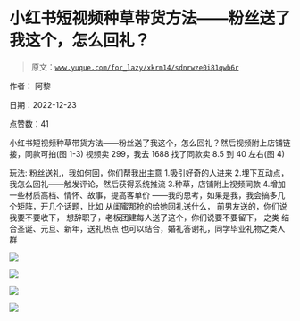 # 小红书短视频种草带货方法——粉丝送了我这个，怎么回礼？

> 原文：[`www.yuque.com/for_lazy/xkrm14/sdnrwze0i81qwb6r`](https://www.yuque.com/for_lazy/xkrm14/sdnrwze0i81qwb6r)

作者： 阿黎

日期：2022-12-23

点赞数：41

小红书短视频种草带货方法——粉丝送了我这个，怎么回礼？然后视频附上店铺链接，同款可拍(图 1-3) 视频卖 299，我去 1688 找了同款卖 8.5 到 40 左右(图 4)

玩法: 粉丝送礼，我如何回，你们帮我出主意 1.吸引好奇的人进来 2.埋下互动点，我怎么回礼——触发评论，然后获得系统推流 3.种草，店铺附上视频同款 4.增加一些材质高档、情怀、故事，提高客单价 ——我的思考，如果是我，我会搞多几个矩阵，开几个话题，比如 从闺蜜那抢的给她回礼送什么， 前男友送的，你们说我要不要收下， 想辞职了，老板团建每人送了这个，你们说要不要留下， 之类 结合圣诞、元旦、新年，送礼热点 也可以结合，婚礼答谢礼，同学毕业礼物之类人群

![](img/36ad5cd52e69086f3857ee7f9bfbb258.png)

![](img/eba8c579ded4bb1d204c2e6034515fe8.png)

![](img/119aec6abec4c848a44be03661ecab7e.png)

![](img/24059eb7fdefb487d90485e64702e08f.png)



